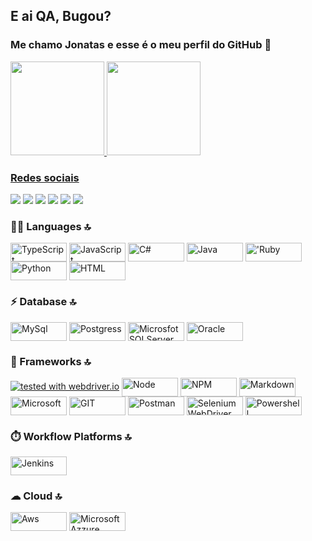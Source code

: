 ## E ai QA, Bugou? 
### Me chamo Jonatas e esse é o meu perfil do GitHub 👋

 <div>
  <a href="https://github.com/jonatasmfaria">
  <img height="150em" src="https://github-readme-stats.vercel.app/api?username=jonatasmfaria&show_icons=true&theme=dark&include_all_commits=true&count_private=true"/>
  <img height="150em" src="https://github-readme-stats.vercel.app/api/top-langs/?username=jonatasmfaria&layout=compact&langs_count=7&theme=dark"/>
</div>
  
 ### Redes sociais 
<div> 
  <a href="https://www.youtube.com/channel/UCUCN9XtKBhHfwk6JMcPwkqQ" target="_blank"><img src="https://img.shields.io/badge/YouTube-FF0000?style=for-the-badge&logo=youtube&logoColor=white" target="_blank"></a>
  <a href="https://www.instagram.com/eaiqabugou/" target="_blank"><img src="https://img.shields.io/badge/-Instagram-%23E4405F?style=for-the-badge&logo=instagram&logoColor=white" target="_blank"></a>
    <a href="https://www.instagram.com/jonatasmfaria/" target="_blank"><img src="https://img.shields.io/badge/-Instagram-%23E4405F?style=for-the-badge&logo=instagram&logoColor=white" target="_blank"></a>
  <a href = "mailto:eaiqabugou@gmail.com"><img src="https://img.shields.io/badge/-Gmail-%23333?style=for-the-badge&logo=gmail&logoColor=white" target="_blank"></a>
  <a href="https://www.linkedin.com/in/jonatasmfaria/" target="_blank"><img src="https://img.shields.io/badge/-LinkedIn-%230077B5?style=for-the-badge&logo=linkedin&logoColor=white" target="_blank"></a> 
    <a href="https://www.tiktok.com/@eaiqabugou?lang=pt-BR" target="_blank"><img src="https://img.shields.io/badge/TikTok-000000?style=for-the-badge&logo=tiktok&logoColor=white" target="_blank"></a> 

### 👩‍💻 Languages 🔝

  <img align="center" alt="TypeScript" height="30" width="90" src="https://img.shields.io/badge/TypeScript-007ACC?style=for-the-badge&logo=typescript&logoColor=white">
  <img align="center" alt="JavaScript" height="30" width="90" src="https://img.shields.io/badge/JavaScript-323330?style=for-the-badge&logo=javascript&logoColor=F7DF1E">
  <img align="center" alt="C#" height="30" width="90" src="https://img.shields.io/badge/C%23-239120?style=for-the-badge&logo=c-sharp&logoColor=white">
  <img align="center" alt="Java" height="30" width="90" src="https://img.shields.io/badge/Java-ED8B00?style=for-the-badge&logo=java&logoColor=white">
  <img align="center" alt="'Ruby" height="30" width="90" src="https://img.shields.io/badge/Ruby-CC342D?style=for-the-badge&logo=ruby&logoColor=white">
  <img align="center" alt="Python" height="30" width="90" src="https://img.shields.io/badge/Python-FFD43B?style=for-the-badge&logo=python&logoColor=darkgree">
  <img align="center" alt="HTML" height="30" width="90" src="https://img.shields.io/badge/HTML5-E34F26?style=for-the-badge&logo=html5&logoColor=white">
  
### ⚡ Database 🔝
  
  <img align="center" alt="MySql" height="30" width="90" src="https://img.shields.io/badge/MySQL-00000F?style=for-the-badge&logo=mysql&logoColor=white">
  <img align="center" alt="Postgress" height="30" width="90" src="https://img.shields.io/badge/PostgreSQL-316192?style=for-the-badge&logo=postgresql&logoColor=white">
  <img align="center" alt="MicrosfotSQLServer" height="30" width="90" src="https://img.shields.io/badge/Microsoft%20SQL%20Sever-CC2927?style=for-the-badge&logo=microsoft%20sql%20server&logoColor=white">
  <img align="center" alt="Oracle" height="30" width="90" src="https://img.shields.io/badge/Oracle-F80000?style=for-the-badge&logo=oracle&logoColor=black">
  
### 🚀 Frameworks 🔝
 
  [![tested with webdriver.io](https://img.shields.io/badge/tested%20with-webdriver.io-%23ea5906)](https://webdriver.io/)
  <img align="center" alt="Node" height="30" width="90" src="https://img.shields.io/badge/Node.js-339933?style=for-the-badge&logo=nodedotjs&logoColor=white">
  <img align="center" alt="NPM" height="30" width="90" src="https://img.shields.io/badge/npm-CB3837?style=for-the-badge&logo=npm&logoColor=white">
  <img align="center" alt="Markdown" height="30" width="90" src="https://img.shields.io/badge/Markdown-000000?style=for-the-badge&logo=markdown&logoColor=white">
  <img align="center" alt="Microsoft" height="30" width="90" src="https://img.shields.io/badge/Microsoft-666666?style=for-the-badge&logo=microsoft&logoColor=whit">
  <img align="center" alt="GIT" height="30" width="90" src="https://img.shields.io/badge/Git-F05032?style=for-the-badge&logo=git&logoColor=white">
  <img align="center" alt="Postman" height="30" width="90" src="https://img.shields.io/badge/Postman-FF6C37?style=for-the-badge&logo=Postman&logoColor=white">
  <img align="center" alt="Selenium WebDriver" height="30" width="90" src="https://img.shields.io/badge/Selenium-43B02A?style=for-the-badge&logo=Selenium&logoColor=white">
  <img align="center" alt="Powershell" height="30" width="90" src="https://img.shields.io/badge/PowerShell-5391FE?style=for-the-badge&logo=PowerShell&logoColor=white">
  
### ⏱️ Workflow Platforms 🔝
  
  <img align="center" alt="Jenkins" height="30" width="90" src="https://img.shields.io/badge/Jenkins-D24939?style=for-the-badge&logo=Jenkins&logoColor=white">
  
### ☁ Cloud 🔝
  <img align="center" alt="Aws" height="30" width="90" src="https://img.shields.io/badge/Amazon_AWS-232F3E?style=for-the-badge&logo=amazon-aws&logoColor=white">
  <img align="center" alt="Microsoft Azzure" height="30" width="90" src="https://img.shields.io/badge/microsoft%20azure-0089D6?style=for-the-badge&logo=microsoft-azure&logoColor=white">
  

</div>
